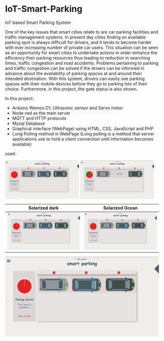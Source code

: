 # IoT-Smart-Parking
IoT based Smart Parking System 

One of the key issues that smart cities relate to are car parking facilities and traffic management systems. In present day cities finding an available parking spot is always difficult for drivers, and it tends to become harder with ever increasing number of private car users. This situation can be seen as an opportunity for smart cities to undertake actions in order enhance the efficiency their parking resources thus leading to reduction in searching times, traffic congestion and road accidents. Problems pertaining to parking and traffic congestion can be solved if the drivers can be informed in advance about the availability of parking spaces at and around their intended destination. With this system, drivers can easily see parking spaces with their mobile devices before they go to parking lots of their choice. Furthermore, in this project, the gate status is also shown.

In this project:

  * Arduino Wemos D1, Ultrasonic sensor and Servo motor
  * Node-red as the main server
  * MQTT and HTTP protocols
  * Mysql Database
  * Graphical interface (WebPage) using HTML, CSS, JavaScript and PHP
  * Long Polling method in WebPage (Long polling is a method that server applications use to hold a client connection until information becomes available)

used.


<p float="center">
  <img src="/Full2Free.gif" width="48%" />
  <img src="/Free2Full.gif" width="48%" /> 
</p>


Solarized dark             |  Solarized Ocean
:-------------------------:|:-------------------------:
![WebPage image](https://github.com/hamedkharazmi/IoT-Smart-Parking/blob/master//Full2Free.gif)  |  ![WebPage image](https://github.com/hamedkharazmi/IoT-Smart-Parking/blob/master//Full2Free.gif)

![WebPage image](https://github.com/hamedkharazmi/IoT-Smart-Parking/blob/master//Full2Free.gif)
